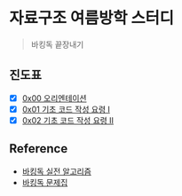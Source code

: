 # 자료구조 여름방학 스터디

> 바킹독 끝장내기

## 진도표

- [x] [0x00 오리엔테이션](./0x00/README.md)
- [x] [0x01 기초 코드 작성 요령 I](./0x01/README.md)
- [x] [0x02 기초 코드 작성 요령 II](./0x02/README.md)

## Reference

- [바킹독 실전 알고리즘](https://blog.encrypted.gg/category/%EA%B0%95%EC%A2%8C/%EC%8B%A4%EC%A0%84%20%EC%95%8C%EA%B3%A0%EB%A6%AC%EC%A6%98?page=2)
- [바킹독 문제집](https://github.com/encrypted-def/basic-algo-lecture/blob/master/workbook.md)
